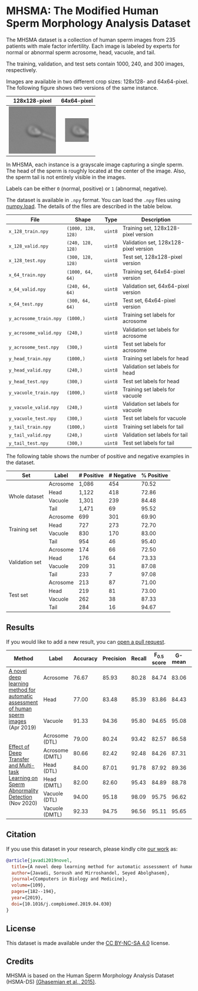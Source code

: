 # MHSMA: The Modified Human Sperm Morphology Analysis Dataset

The MHSMA dataset is a collection of human sperm images from 235 patients with male factor infertility.
Each image is labeled by experts for normal or abnormal sperm acrosome, head, vacuole, and tail.

The training, validation, and test sets contain 1000, 240, and 300 images, respectively.

Images are available in two different crop sizes: 128x128- and 64x64-pixel.
The following figure shows two versions of the same instance.

| 128x128-pixel                                    | 64x64-pixel                                    |
| :----------------------------------------------: | :--------------------------------------------: |
| ![MHSMA-128 sample](sample/mhsma-128-sample.png) | ![MHSMA-64 sample](sample/mhsma-64-sample.png) |

In MHSMA, each instance is a grayscale image capturing a single sperm.
The head of the sperm is roughly located at the center of the image.
Also, the sperm tail is not entirely visible in the images.

Labels can be either `0` (normal, positive) or `1` (abnormal, negative).

The dataset is available in `.npy` format.
You can load the `.npy` files using [numpy.load](https://docs.scipy.org/doc/numpy/reference/generated/numpy.load.html).
The details of the files are described in the table below.

| File                   | Shape              | Type    | Description                           |
| ---------------------- | ------------------ | ------- | ------------------------------------- |
| `x_128_train.npy`      | `(1000, 128, 128)` | `uint8` | Training set, 128x128-pixel version   |
| `x_128_valid.npy`      | `(240, 128, 128)`  | `uint8` | Validation set, 128x128-pixel version |
| `x_128_test.npy`       | `(300, 128, 128)`  | `uint8` | Test set, 128x128-pixel version       |
| `x_64_train.npy`       | `(1000, 64, 64)`   | `uint8` | Training set, 64x64-pixel version     |
| `x_64_valid.npy`       | `(240, 64, 64)`    | `uint8` | Validation set, 64x64-pixel version   |
| `x_64_test.npy`        | `(300, 64, 64)`    | `uint8` | Test set, 64x64-pixel version         |
| `y_acrosome_train.npy` | `(1000,)`          | `uint8` | Training set labels for acrosome      |
| `y_acrosome_valid.npy` | `(240,)`           | `uint8` | Validation set labels for acrosome    |
| `y_acrosome_test.npy`  | `(300,)`           | `uint8` | Test set labels for acrosome          |
| `y_head_train.npy`     | `(1000,)`          | `uint8` | Training set labels for head          |
| `y_head_valid.npy`     | `(240,)`           | `uint8` | Validation set labels for head        |
| `y_head_test.npy`      | `(300,)`           | `uint8` | Test set labels for head              |
| `y_vacuole_train.npy`  | `(1000,)`          | `uint8` | Training set labels for vacuole       |
| `y_vacuole_valid.npy`  | `(240,)`           | `uint8` | Validation set labels for vacuole     |
| `y_vacuole_test.npy`   | `(300,)`           | `uint8` | Test set labels for vacuole           |
| `y_tail_train.npy`     | `(1000,)`          | `uint8` | Training set labels for tail          |
| `y_tail_valid.npy`     | `(240,)`           | `uint8` | Validation set labels for tail        |
| `y_tail_test.npy`      | `(300,)`           | `uint8` | Test set labels for tail              |

The following table shows the number of positive and negative examples in the dataset.

<table>
  <thead>
    <tr>
      <th>Set</th>
      <th>Label</th>
      <th># Positive</th>
      <th># Negative</th>
      <th>% Positive</th>
    </tr>
  </thead>
  <tbody>
    <tr>
      <td rowspan="4">Whole dataset</td>
      <td>Acrosome</td>
      <td>1,086</td>
      <td>454</td>
      <td>70.52</td>
    </tr>
    <tr>
      <td>Head</td>
      <td>1,122</td>
      <td>418</td>
      <td>72.86</td>
    </tr>
    <tr>
      <td>Vacuole</td>
      <td>1,301</td>
      <td>239</td>
      <td>84.48</td>
    </tr>
    <tr>
      <td>Tail</td>
      <td>1,471</td>
      <td>69</td>
      <td>95.52</td>
    </tr>
    <tr>
      <td rowspan="4">Training set</td>
      <td>Acrosome</td>
      <td>699</td>
      <td>301</td>
      <td>69.90</td>
    </tr>
    <tr>
      <td>Head</td>
      <td>727</td>
      <td>273</td>
      <td>72.70</td>
    </tr>
    <tr>
      <td>Vacuole</td>
      <td>830</td>
      <td>170</td>
      <td>83.00</td>
    </tr>
    <tr>
      <td>Tail</td>
      <td>954</td>
      <td>46</td>
      <td>95.40</td>
    </tr>
    <tr>
      <td rowspan="4">Validation set</td>
      <td>Acrosome</td>
      <td>174</td>
      <td>66</td>
      <td>72.50</td>
    </tr>
    <tr>
      <td>Head</td>
      <td>176</td>
      <td>64</td>
      <td>73.33</td>
    </tr>
    <tr>
      <td>Vacuole</td>
      <td>209</td>
      <td>31</td>
      <td>87.08</td>
    </tr>
    <tr>
      <td>Tail</td>
      <td>233</td>
      <td>7</td>
      <td>97.08</td>
    </tr>
    <tr>
      <td rowspan="4">Test set</td>
      <td>Acrosome</td>
      <td>213</td>
      <td>87</td>
      <td>71.00</td>
    </tr>
    <tr>
      <td>Head</td>
      <td>219</td>
      <td>81</td>
      <td>73.00</td>
    </tr>
    <tr>
      <td>Vacuole</td>
      <td>262</td>
      <td>38</td>
      <td>87.33</td>
    </tr>
    <tr>
      <td>Tail</td>
      <td>284</td>
      <td>16</td>
      <td>94.67</td>
    </tr>
  </tbody>
</table>

## Results

If you would like to add a new result, you can [open a pull request](https://github.com/soroushj/mhsma-dataset/pulls).

<table>
  <thead>
    <tr>
      <th>Method</th>
      <th>Label</th>
      <th>Accuracy</th>
      <th>Precision</th>
      <th>Recall</th>
      <th>F<sub>0.5</sub> score</th>
      <th>G-mean</th>
      <th>AUC</th>
      <th>MCC</th>
    </tr>
  </thead>
  <tbody>
    <tr>
      <td rowspan="3"><a href="https://doi.org/10.1016/j.compbiomed.2019.04.030">A novel deep learning method for automatic assessment of human sperm images</a> (Apr 2019)</td>
      <td>Acrosome</td>
      <td>76.67</td>
      <td>85.93</td>
      <td>80.28</td>
      <td>84.74</td>
      <td>83.06</td>
      <td>83.89</td>
      <td>+0.4618</td>
    </tr>
    <tr>
      <td>Head</td>
      <td>77.00</td>
      <td>83.48</td>
      <td>85.39</td>
      <td>83.86</td>
      <td>84.43</td>
      <td>77.80</td>
      <td>+0.4053</td>
    </tr>
    <tr>
      <td>Vacuole</td>
      <td>91.33</td>
      <td>94.36</td>
      <td>95.80</td>
      <td>94.65</td>
      <td>95.08</td>
      <td>88.08</td>
      <td>+0.5910</td>
    </tr>
    <tr>
      <td rowspan="6"><a href="https://doi.org/10.1016/j.compbiomed.2020.104121">Effect of Deep Transfer and Multi-task Learning on Sperm Abnormality Detection</a> (Nov 2020)</td>
      <td>Acrosome (DTL)</td>
      <td>79.00</td>
      <td>80.24</td>
      <td>93.42</td>
      <td>82.57</td>
      <td>86.58</td>
      <td>79.65</td>
      <td>+0.4447</td>
    </tr>
    <tr>
      <td >Acrosome (DMTL)</td>
      <td>80.66</td>
      <td>82.42</td>
      <td>92.48</td>
      <td>84.26</td>
      <td>87.31</td>
      <td>78.19</td>
      <td>+0.4984</td>
    </tr>
    <tr>
      <td >Head (DTL)</td>
      <td>84.00</td>
      <td>87.01</td>
      <td>91.78</td>
      <td>87.92</td>
      <td>89.36</td>
      <td>81.56</td>
      <td>+0.5775</td>
    </tr>
    <tr>
      <td >Head (DMTL)</td>
      <td>82.00</td>
      <td>82.60</td>
      <td>95.43</td>
      <td>84.89</td>
      <td>88.78</td>
      <td>78.40</td>
      <td>+0.5021</td>
    </tr>
    <tr>
      <td >Vacuole (DTL)</td>
      <td>94.00</td>
      <td>95.18</td>
      <td>98.09</td>
      <td>95.75</td>
      <td>96.62</td>
      <td>94.73</td>
      <td>+0.7082</td>
    </tr>
    <tr>
      <td>Vacuole (DMTL)</td>
      <td>92.33</td>
      <td>94.75</td>
      <td>96.56</td>
      <td>95.11</td>
      <td>95.65</td>
      <td>93.64</td>
      <td>+0.6348</td>
    </tr>
  </tbody>
</table>

## Citation

If you use this dataset in your research, please kindly cite [our work](https://doi.org/10.1016/j.compbiomed.2019.04.030) as:

```bibtex
@article{javadi2019novel,
  title={A novel deep learning method for automatic assessment of human sperm images},
  author={Javadi, Soroush and Mirroshandel, Seyed Abolghasem},
  journal={Computers in Biology and Medicine},
  volume={109},
  pages={182--194},
  year={2019},
  doi={10.1016/j.compbiomed.2019.04.030}
}
```

## License

This dataset is made available under the [CC BY-NC-SA 4.0](https://creativecommons.org/licenses/by-nc-sa/4.0/) license.

## Credits

MHSMA is based on the Human Sperm Morphology Analysis Dataset (HSMA-DS) [(Ghasemian et al., 2015)](https://doi.org/10.1016/j.cmpb.2015.08.013).
